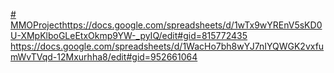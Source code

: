 [# MMOProject](https://docs.google.com/spreadsheets/d/1wTx9wYREnV5sKD0U-XMpKlboGLeEtxOkmp9YW-_pyIQ/edit#gid=815772435)https://docs.google.com/spreadsheets/d/1wTx9wYREnV5sKD0U-XMpKlboGLeEtxOkmp9YW-_pyIQ/edit#gid=815772435
https://docs.google.com/spreadsheets/d/1WacHo7bh8wYJ7nIYQWGK2vxfumWvTVqd-12Mxurhha8/edit#gid=952661064
